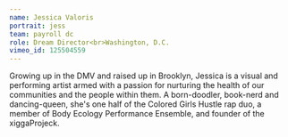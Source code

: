 ```yaml
---
name: Jessica Valoris
portrait: jess
team: payroll dc
role: Dream Director<br>Washington, D.C.
vimeo_id: 125504559
---
```


Growing up in the DMV and raised up in Brooklyn, Jessica is a visual and performing artist armed with a passion for nurturing the health of our communities and the people within them. A born-doodler, book-nerd and dancing-queen, she's one half of the Colored Girls Hustle rap duo, a member of Body Ecology Performance Ensemble, and founder of the xiggaProjeck. 